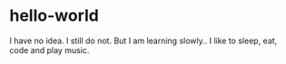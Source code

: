 # hello-world
I have no idea.
I still do not. But I am learning slowly..
I like to sleep, eat, code and play music.
